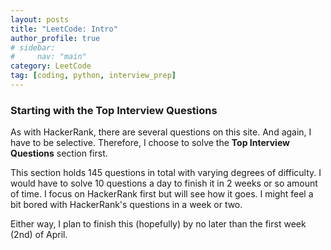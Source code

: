 ```yaml
---
layout: posts
title: "LeetCode: Intro"
author_profile: true
# sidebar:
#     nav: "main"
category: LeetCode
tag: [coding, python, interview_prep]
---
```


### Starting with the Top Interview Questions

As with HackerRank, there are several questions on this site. And again, I have to be selective. Therefore, I choose to solve the **Top Interview Questions** section first.

This section holds 145 questions in total with varying degrees of difficulty. I would have to solve 10 questions a day to finish it in 2 weeks or so amount of time. I focus on HackerRank first but will see how it goes. I might feel a bit bored with HackerRank's questions in a week or two. 

Either way, I plan to finish this (hopefully) by no later than the first week (2nd) of April.
